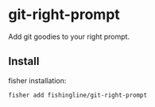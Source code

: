# git-right-prompt

Add git goodies to your right prompt.

## Install

fisher installation:

```shell
fisher add fishingline/git-right-prompt
```
